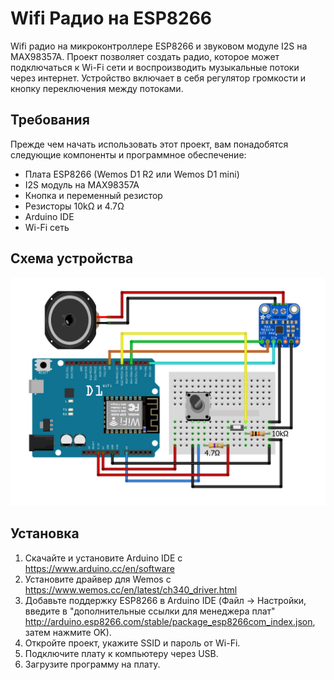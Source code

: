 # Wifi Радио на ESP8266

Wifi радио на микроконтроллере ESP8266 и звуковом модуле I2S на MAX98357A.
Проект позволяет создать радио, которое может подключаться к Wi-Fi 
сети и воспроизводить музыкальные потоки через интернет. 
Устройство включает в себя регулятор громкости и кнопку переключения между потоками.

## Требования

Прежде чем начать использовать этот проект, вам понадобятся следующие компоненты и программное обеспечение:
- Плата ESP8266 (Wemos D1 R2 или Wemos D1 mini)
- I2S модуль на MAX98357A
- Кнопка и переменный резистор
- Резисторы 10kΩ и 4.7Ω
- Arduino IDE
- Wi-Fi сеть

## Схема устройства

![схема wifi радио](scheme/radio.png?raw=true)

## Установка

1. Скачайте и установите Arduino IDE с https://www.arduino.cc/en/software
2. Установите драйвер для Wemos с https://www.wemos.cc/en/latest/ch340_driver.html
3. Добавьте поддержку ESP8266 в Arduino IDE (Файл -> Настройки, 
введите в "дополнительные ссылки для менеджера плат" http://arduino.esp8266.com/stable/package_esp8266com_index.json, 
затем нажмите OK).
4. Откройте проект, укажите SSID и пароль от Wi-Fi.
5. Подключите плату к компьютеру через USB.
6. Загрузите программу на плату.